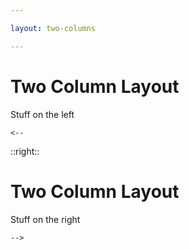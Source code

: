 ```yaml
---

layout: two-columns

---
```


# Two Column Layout

Stuff on the left

```
<--
```

::right::

# Two Column Layout

Stuff on the right

```
-->
```